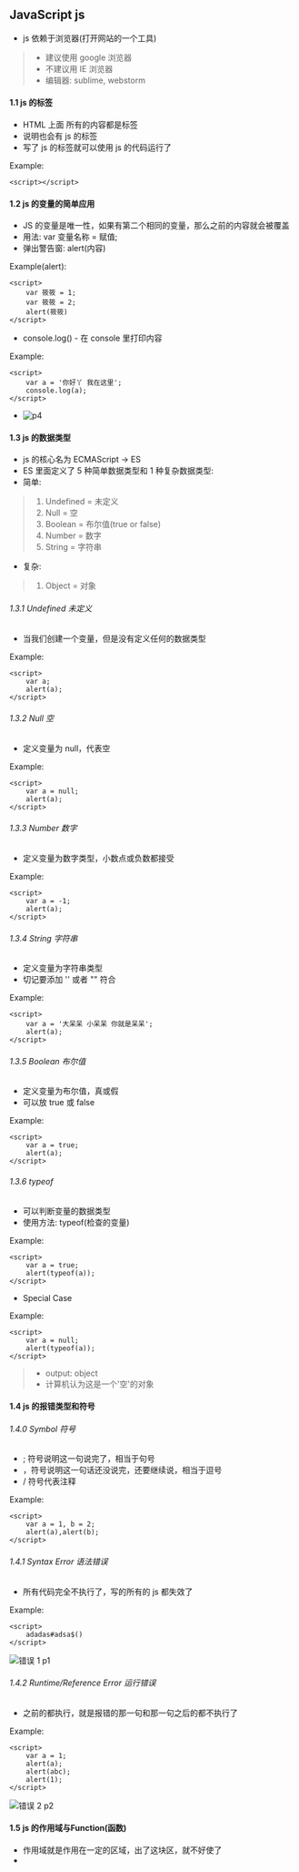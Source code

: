 ## JavaScript js
+ js 依赖于浏览器(打开网站的一个工具)
> + 建议使用 google 浏览器
> + 不建议用 IE 浏览器
> + 编辑器: sublime, webstorm

#### 1.1 js 的标签
+ HTML 上面 所有的内容都是标签
+ 说明也会有 js 的标签
+ 写了 js 的标签就可以使用 js 的代码运行了

Example:
```
<script></script>
```

#### 1.2 js 的变量的简单应用
+ JS 的变量是唯一性，如果有第二个相同的变量，那么之前的内容就会被覆盖
+ 用法: var 变量名称 = 赋值;
+ 弹出警告窗: alert(内容)

Example(alert):
```
<script>
    var 筱筱 = 1;
    var 筱筱 = 2;
    alert(筱筱)
</script>
```
+ console.log() - 在 console 里打印内容

Example:
```
<script>
    var a = '你好丫 我在这里';
    console.log(a);
</script>
```
+ ![p4](https://github.com/Tgc020202/Front-End-Learning/blob/main/demo/day%2019%20Javascript%20JS/p4.PNG)

#### 1.3 js 的数据类型
+ js 的核心名为 ECMAScript -> ES
+ ES 里面定义了 5 种简单数据类型和 1 种复杂数据类型:
+ 简单:
> 1. Undefined = 未定义
> 2. Null = 空
> 3. Boolean = 布尔值(true or false)
> 4. Number = 数字
> 5. String = 字符串
+ 复杂:
> 1. Object = 对象

###### 1.3.1 Undefined 未定义
+ 当我们创建一个变量，但是没有定义任何的数据类型

Example:
```
<script>
    var a;
    alert(a);
</script>
```

###### 1.3.2 Null 空
+ 定义变量为 null，代表空

Example:
```
<script>
    var a = null;
    alert(a);
</script>
```

###### 1.3.3 Number 数字
+ 定义变量为数字类型，小数点或负数都接受

Example:
```
<script>
    var a = -1;
    alert(a);
</script>
```

###### 1.3.4 String 字符串
+ 定义变量为字符串类型
+ 切记要添加 '' 或者 "" 符合

Example:
```
<script>
    var a = '大呆呆 小呆呆 你就是呆呆';
    alert(a);
</script>
```

###### 1.3.5 Boolean 布尔值
+ 定义变量为布尔值，真或假
+ 可以放 true 或 false

Example:
```
<script>
    var a = true;
    alert(a);
</script>
```

###### 1.3.6 typeof
+ 可以判断变量的数据类型
+ 使用方法: typeof(检查的变量)

Example:
```
<script>
    var a = true;
    alert(typeof(a));
</script>
```

+ Special Case

Example:
```
<script>
    var a = null;
    alert(typeof(a));
</script>
```
> + output: object
> + 计算机认为这是一个'空'的对象

#### 1.4 js 的报错类型和符号

###### 1.4.0 Symbol 符号
+ ; 符号说明这一句说完了，相当于句号
+ ，符号说明这一句话还没说完，还要继续说，相当于逗号
+ / 符号代表注释

Example:
```
<script>
    var a = 1, b = 2;
    alert(a),alert(b);
</script>
```

###### 1.4.1 Syntax Error 语法错误
+ 所有代码完全不执行了，写的所有的 js 都失效了

Example:
```
<script>
    adadas#adsa$()
</script>
```
![错误 1 p1](https://github.com/Tgc020202/Front-End-Learning/blob/main/demo/day%2019%20Javascript%20JS/p1.PNG)

###### 1.4.2 Runtime/Reference Error 运行错误
+ 之前的都执行，就是报错的那一句和那一句之后的都不执行了

Example:
```
<script>
    var a = 1;
    alert(a);
    alert(abc);
    alert(1);
</script>
```
![错误 2 p2](https://github.com/Tgc020202/Front-End-Learning/blob/main/demo/day%2019%20Javascript%20JS/p2.PNG)


#### 1.5 js 的作用域与Function(函数)
+ 作用域就是作用在一定的区域，出了这块区，就不好使了
+ <script> 也是一个作用域
+ 每个 function 都是一个作用域
+ 用法:
> function 名字(){};
> 名字();

Example:
```
<script>
    function tgc(){
        alert(1);
    };
    tgc();
</script>
```
+ 简单理解: 就是设立一个功能，并给予名称，当要使用这个功能的时候，就使用这个名称，它就会执行自己的功能

Example (错误示范):
```
<script>
    function tgc(){
        b = 10;
    };
    alert(b);
</script>

```
+ ![错误示范 p3](https://github.com/Tgc020202/Front-End-Learning/blob/main/demo/day%2019%20Javascript%20JS/p3.PNG)
+ 报错，因为 b 的变量是属于 tgc函数的，所以无法直接调出来使用

#### 1.6 js 的解析
+ js 会解析代码两次，第一次是预解析，第二次是正常解析
+ 如果第一次有发现语法错误，js 就不干了

###### 1.6.1 第一次解析(预解析)
+ 预解析就是预先再解析
+ 预解析可能会发生两个东西:
> 1. 报错
> 2. 变量提升
> > + 就是把变量提到最上面
> > + 变量的赋值不会提升
> > + Example
> > ```
> > <script>
> >     alert(a);
> >     var a = 10;
> > </script>
> > ```
> > + 所以 output 会出 undefined 而不是 error，因为 var a; 这个变量会被提升，但是它的赋值不会被带上去
> > + 只有有作用域的位置才会发生变量提升

+ 特别事件

Example 1：
```
<script>
    var a = '你好丫 大聪明';
    function tgc(){
        // 这个位置会自动生成一个 var a;
        // 用来刷新变量
        var a = '你好丫 大呆呆';
        console.log(a);
    };
    tgc();
</script>
```
+ 因为在函数(function)里面，计算变量的名称相同，但是一旦进入新的函数就会被刷新
+ 比如，a 一开始是 '你好丫 大聪明'，一旦进入 tgc 函数，a 就会变成 '你好丫 大呆呆'

## JavaScript I 的小测试
```
<script>
    console.log(a); // undefined
    var a = 30;
    console.log(a); // 30
    var a = 40;
    console.log(a); // 40
    function b(){
        console.log(a);
        var a = 20;
    };
    b();    // undefined
    console.log(a); // 40
</script>
```




